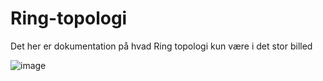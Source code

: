 # Ring-topologi
Det her er dokumentation på hvad Ring topologi kun være i det stor billed

![image](https://github.com/user-attachments/assets/64cbd9e3-ed23-429d-a2ee-135d82b9f7ea)



